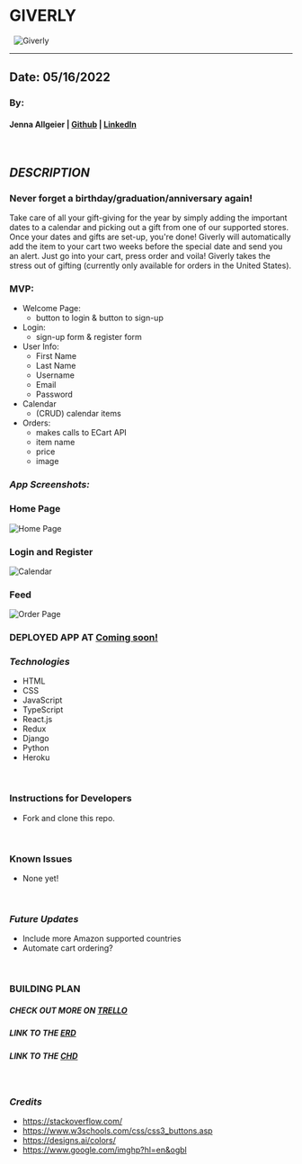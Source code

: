 # GIVERLY

&nbsp;
![Giverly](https://www.canva.com/design/DAE_1LJaBnw/aBoVGTcjbbWrqmyAsDoJ1Q/edit?utm_content=DAE_1LJaBnw&utm_campaign=designshare&utm_medium=link2&utm_source=sharebutton?width=500.png)
&nbsp;

***
## Date: 05/16/2022

### By: 

#### Jenna Allgeier | [Github](https://github.com/jenna-allgeier) | [LinkedIn](https://www.linkedin.com/in/jenna-allgeier/)

&nbsp;
## ***DESCRIPTION***
### Never forget a birthday/graduation/anniversary again!

Take care of all your gift-giving for the year by simply adding the important dates to a calendar and picking out a gift from one of our supported stores. Once your dates and gifts are set-up, you're done! Giverly will automatically add the item to your cart two weeks before the special date and send you an alert. Just go into your cart, press order and voila! Giverly takes the stress out of gifting (currently only available for orders in the United States).

### MVP:

* Welcome Page:
  * button to login & button to sign-up
* Login:
  * sign-up form & register form
* User Info:
  * First Name
  * Last Name
  * Username
  * Email
  * Password
* Calendar
  * (CRUD) calendar items
* Orders:
  * makes calls to ECart API
  * item name
  * price
  * image
&nbsp;

### ***App Screenshots:***

### ****Home Page****
![Home Page]()

### ****Login and Register****
![Calendar]()

### ****Feed**** 

![Order Page]()


### **DEPLOYED APP AT [Coming soon!]()**

### ***Technologies***

* HTML
* CSS
* JavaScript
* TypeScript
* React.js
* Redux
* Django
* Python
* Heroku

&nbsp;
### **Instructions for Developers**
* Fork and clone this repo.

&nbsp;
### **Known Issues**
* None yet!

&nbsp;
### ***Future Updates***
* Include more Amazon supported countries
* Automate cart ordering?

&nbsp;

### **BUILDING PLAN**

##### **CHECK OUT MORE ON [TRELLO](https://trello.com/invite/b/artS1Pwv/ec83e0315e1ba426c39c293781f720de/giverly)**

##### **LINK TO THE [ERD](https://drive.google.com/file/d/1-cOzkpCzTNDkAvlA43sFyUmChHMm8VFw/view?usp=sharing)**

##### **LINK TO THE [CHD](https://drive.google.com/file/d/1S2vc1W-37NNE69ydtKRENHX5VDEr8bEM/view?usp=sharing)**

&nbsp;

### ***Credits***

- https://stackoverflow.com/
- https://www.w3schools.com/css/css3_buttons.asp
- https://designs.ai/colors/
- https://www.google.com/imghp?hl=en&ogbl
